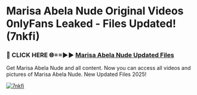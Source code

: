 # Marisa Abela Nude Original Videos 0nlyFans Leaked - Files Updated! (7nkfi)

<h3>🔴 CLICK HERE 🌐==►► <a href="https://tinyurl.com/yrmya6cz" rel="nofollow">Marisa Abela Nude Updated Files</a></h3>

Get Marisa Abela Nude and all content. Now you can access all videos and pictures of Marisa Abela Nude. New Updated Files 2025!

[![7nkfi](https://i.imgur.com/FMdXYCs.gif)](https://tinyurl.com/yrmya6cz)

